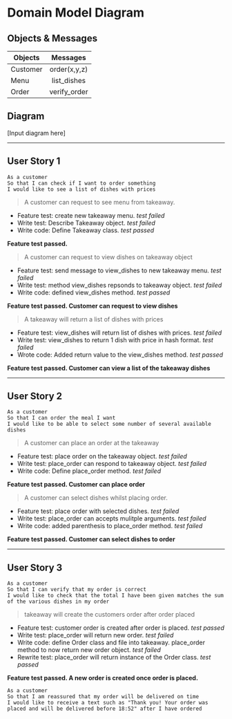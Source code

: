 
# Domain Model Diagram

## Objects & Messages

| Objects    | Messages      | 
| ---------- |:-------------:| 
| Customer   |  order(x,y,z) |
| Menu       |  list_dishes  |   
| Order      |  verify_order |  

## Diagram

[Input diagram here]

---
## User Story 1

```
As a customer
So that I can check if I want to order something
I would like to see a list of dishes with prices
```
> A customer can request to see menu from takeaway.

 - Feature test: create new takeaway menu. *test failed*
 - Write test: Describe Takeaway object. *test failed*
 - Write code: Define Takeaway class. *test passed*

**Feature test passed.**

>  A customer can request to view dishes on takeaway object
 - Feature test: send message to view_dishes to new takeaway menu. *test failed*
 - Write test: method view_dishes repsonds to takeaway object. *test failed*
 - Write code: defined view_dishes method. *test passed*

**Feature test passed. Customer can request to view dishes**

> A takeaway will return a list of dishes with prices

 - Feature test: view_dishes will return list of dishes with prices. *test failed*
 - Write test: view_dishes to return 1 dish with price in hash format. *test failed*
 - Wrote code: Added return value to the view_dishes method. *test passed*

**Feature test passed. Customer can view a list of the takeaway dishes**

---
## User Story 2

```
As a customer
So that I can order the meal I want
I would like to be able to select some number of several available dishes
```
> A customer can place an order at the takeaway

 - Feature test: place order on the takeaway object. *test failed*
 - Write test: place_order can respond to takeaway object. *test failed*
 - Write code: Define place_order method. *test failed*
 
**Feature test passed. Customer can place order**

> A customer can select dishes whilst placing order.

 - Feature test: place order with selected dishes. *test failed*
 - Write test: place_order can accepts mulitple arguments. *test failed*
 - Write code: added parenthesis to place_order method. *test failed*

**Feature test passed. Customer can select dishes to order**

---

## User Story 3

```
As a customer
So that I can verify that my order is correct
I would like to check that the total I have been given matches the sum of the various dishes in my order
```

> takeaway will create the customers order after order placed

 - Feature test: customer order is created after order is placed. *test passed*
 - Write test: place_order will return new order. *test failed*
 - Write code: define Order class and file into takeaway. place_order method to now return new order object. *test failed*
 - Rewrite test: place_order will return instance of the Order class. *test passed*
 
 **Feature test passed. A new order is created once order is placed.**


```
As a customer
So that I am reassured that my order will be delivered on time
I would like to receive a text such as "Thank you! Your order was placed and will be delivered before 18:52" after I have ordered
```


